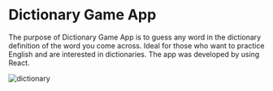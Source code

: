 <h1>Dictionary Game App</h1>

The purpose of Dictionary Game App is to guess any word in the dictionary definition of the word you come across. Ideal for those who want to practice English and are interested in dictionaries. The app was developed by using React.

![dictionary](https://user-images.githubusercontent.com/104498582/206886197-d747bc26-b3a7-4d67-97b2-012a1a694405.jpg)




